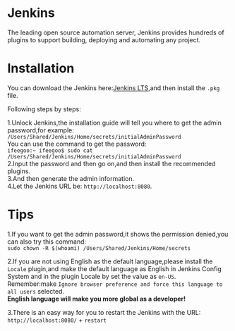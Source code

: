 # Jenkins

The leading open source automation server, Jenkins provides hundreds of plugins to support building, deploying and automating any project.

# Installation

You can download the Jenkins here:[Jenkins LTS](https://jenkins.io/download/),and then install the `.pkg` file.

Following steps by steps:

1.Unlock Jenkins,the installation guide will tell you where to get the admin password,for example:  
`/Users/Shared/Jenkins/Home/secrets/initialAdminPassword`  
You can use the command to get the password:  
`ifeegoo:~ ifeegoo$ sudo cat /Users/Shared/Jenkins/Home/secrets/initialAdminPassword
`  
2.Input the password and then go on,and then install the recommended plugins.  
3.And then generate the admin information.  
4.Let the Jenkins URL be: `http://localhost:8080`.

# Tips

1.If you want to get the admin password,it shows the permission denied,you can also try this command:  
`sudo chown -R $(whoami) /Users/Shared/Jenkins/Home/secrets`  

2.If you are not using English as the default language,please install the `Locale` plugin,and make the default language as English in Jenkins Config System and in the plugin Locale by set the value as `en-US`.  
Remember:make `Ignore browser preference and force this language to all users` selected.  
**English language will make you more global as a developer!**

3.There is an easy way for you to restart the Jenkins with the URL:  
`http://localhost:8080/` + `restart`
